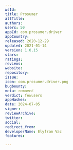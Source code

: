 ```yaml
---
wsId: 
title: Prosumer
altTitle: 
authors: 
users: 50
appId: com.prosumer.driver
appCountry: 
released: 2020-12-29
updated: 2021-01-14
version: 1.0.15
stars: 
ratings: 
reviews: 
website: 
repository: 
issue: 
icon: com.prosumer.driver.png
bugbounty: 
meta: removed
verdict: fewusers
appHashes: 
date: 2024-07-05
signer: 
reviewArchive: 
twitter: 
social: 
redirect_from: 
developerName: Elyfran Vaz
features: 

---
```



